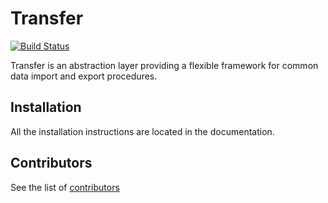 Transfer
========

[![Build Status](https://travis-ci.org/transfer-framework/transfer.svg?branch=master)](https://travis-ci.org/transfer-framework/transfer)

Transfer is an abstraction layer providing a flexible framework for common data import and export procedures.

Installation
------------

All the installation instructions are located in the documentation.

Contributors
------------

See the list of [contributors](CONTRIBUTORS.md)
